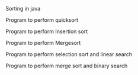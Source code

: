 Sorting in java

Program to perform quicksort

Program to perform Insertion sort

Program to perform Mergesort

Program to perform selection sort and linear search

Program to perform merge sort and binary search
